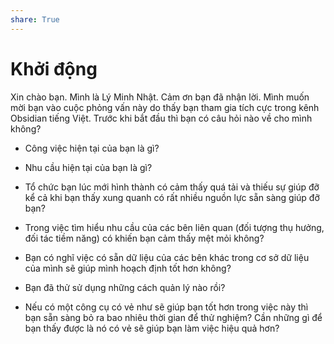 ```yaml
---
share: True
---
```

# Khởi động
Xin chào bạn. Mình là Lý Minh Nhật. Cảm ơn bạn đã nhận lời. Mình muốn mời bạn vào cuộc phỏng vấn này do thấy bạn tham gia tích cực trong kênh Obsidian tiếng Việt. Trước khi bắt đầu thì bạn có câu hỏi nào về cho mình không?

- Công việc hiện tại của bạn là gì?
- Nhu cầu hiện tại của bạn là gì?


- Tổ chức bạn lúc mới hình thành có cảm thấy quá tải và thiếu sự giúp đỡ kể cả khi bạn thấy xung quanh có rất nhiều nguồn lực sẵn sàng giúp đỡ bạn?  
- Trong việc tìm hiểu nhu cầu của các bên liên quan (đối tượng thụ hưởng, đối tác tiềm năng) có khiến bạn cảm thấy mệt mỏi không? 
- Bạn có nghĩ việc có sẵn dữ liệu của các bên khác trong cơ sở dữ liệu của mình sẽ giúp mình hoạch định tốt hơn không?  
- Bạn đã thử sử dụng những cách quản lý nào rồi?  
- Nếu có một công cụ có vẻ như sẽ giúp bạn tốt hơn trong việc này thì bạn sẵn sàng bỏ ra bao nhiêu thời gian để thử nghiệm? Cần những gì để bạn thấy được là nó có vẻ sẽ giúp bạn làm việc hiệu quả hơn?
